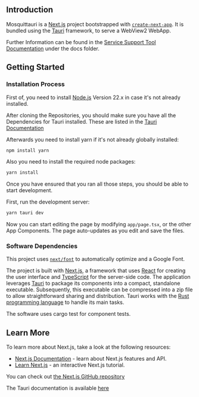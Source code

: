 ## Introduction

Mosquittauri is a [Next.js](https://nextjs.org/) project bootstrapped with [`create-next-app`](https://github.com/vercel/next.js/tree/canary/packages/create-next-app). It is bundled using the [Tauri](https://tauri.app/) framework, to serve a WebView2 WebApp.

Further Information can be found in the [Service Support Tool Documentation](/docs/Documentation.md) under the docs folder.

## Getting Started

### Installation Process

First of, you need to install [Node.js](https://nodejs.org) Version 22.x in case it's not already installed.

After cloning the Repositories, you should make sure you have all the Dependencies for Tauri installed. These are listed in the [Tauri Documentation](https://tauri.app/v1/guides/getting-started/prerequisites)

Afterwards you need to install yarn if it's not already globally installed:

```bash
npm install yarn
```

Also you need to install the required node packages:

```bash
yarn install
```

Once you have ensured that you ran all those steps, you should be able to start development.

First, run the development server:

```bash
yarn tauri dev
```

Now you can start editing the page by modifying `app/page.tsx`, or the other App Components. The page auto-updates as you edit and save the files.

### Software Dependencies

This project uses [`next/font`](https://nextjs.org/docs/basic-features/font-optimization) to automatically optimize and a Google Font.

The project is built with [Next.js](https://nextjs.org/), a framework that uses [React](https://react.dev/) for creating the user interface and [TypeScript](https://www.typescriptlang.org/) for the server-side code. The application leverages [Tauri](https://tauri.app/) to package its components into a compact, standalone executable. Subsequently, this executable can be compressed into a zip file to allow straightforward sharing and distribution. Tauri works with the [Rust programming language](https://www.rust-lang.org/) to handle its main tasks.

The software uses cargo test for component tests.

## Learn More

To learn more about Next.js, take a look at the following resources:

- [Next.js Documentation](https://nextjs.org/docs) - learn about Next.js features and API.
- [Learn Next.js](https://nextjs.org/learn) - an interactive Next.js tutorial.

You can check out [the Next.js GitHub repository](https://github.com/vercel/next.js/)

The Tauri documentation is available [here](https://tauri.app/)
